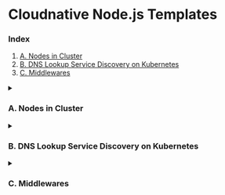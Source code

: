 # Cloudnative Node.js Templates 

### Index 
1. [A. Nodes in Cluster](#a-nodes-in-cluster)
2. [B. DNS Lookup Service Discovery on Kubernetes](#b-dns-lookup-service-discovery-on-kubernetes)
3. [C. Middlewares](#c-middlewares)

<details><summary><h3>A. Nodes in Cluster</h3></summary>

## Nodes in Cluster 

### Run the Application on the Local Machine  
```bash
$ 1_nodes_in_cluster> node src/main.js 
```

### Run the Application on Container 
```bash
$ 1_nodes_in_cluster> docker run -d -p 8080:8080 ghcr.io/cynicdog/cloudnative-node.js-templates/node-cluster-app:latest
```

### Test the Server Functionality 
```bash
$ 1_nodes_in_cluster> http :8080/
HTTP/1.1 200 OK
Connection: keep-alive
Date: Mon, 16 Dec 2024 05:34:56 GMT
Keep-Alive: timeout=5
Transfer-Encoding: chunked

Hello World
```

👆 [back to index](#index)

</details>


<details><summary><h3>B. DNS Lookup Service Discovery on Kubernetes</h3></summary>

## DNS Lookup Service Discovery on Kubernetes

### Run the Application on the Local Machine
```bash
$ 2_DNS_lookup_service_discovery_on_k8s> node src/main.js 
```

### Run the Application on Kind (Kubernetes in Docker)
```bash
$ 2_DNS_lookup_service_discovery_on_k8s> kind create cluster --name=node-dns 
$ 2_DNS_lookup_service_discovery_on_k8s> docker exec -it node-dns-control-plane /bin/bash 
$ root@node-dns-control-plane:/# kubectl create -f k8s/ 
```
> Ensure Kubernetes resource files are located in the `k8s` directory within the container, matching the repository's `k8s` directory.

If deployed successfully, the list of exposed endpoints by the headless service should look like this:
```bash
root@node-dns-control-plane:/# kubectl get endpoints
NAME         ENDPOINTS                                            AGE
kubernetes   172.18.0.4:6443                                      85m
node-app     10.244.0.17:8080,10.244.0.18:8080,10.244.0.19:8080   8m28s
```

### Test the Server Functionality
```bash
$ 2_DNS_lookup_service_discovery_on_k8s> kubectl port-forward service/node-app 8080:8080
$ 2_DNS_lookup_service_discovery_on_k8s> http :8080/ 
HTTP/1.1 200 OK
Connection: keep-alive
Content-Type: application/json
Date: Mon, 16 Dec 2024 08:04:39 GMT
Keep-Alive: timeout=5
Transfer-Encoding: chunked

{
    "discoveredPodIP": "10.244.0.17", 
    "message": "Hello World."
}
```
> Run these commands in separate terminal windows.

👆 [back to index](#index)

</details>

<details><summary><h3>C. Middlewares</h3></summary>

## Node.js Middlewares CRUD Implementations

### Run the Application on the Local Machine

For **Koa.js**:
```bash
$ 1_koa_js> node src/main.js
```

For **NestJS**:
```bash
$ 2_nest_js> npm run start
```

### Run the Application on Container

For **Koa.js**:
```bash
$ 1_koa_js> docker run -p 3000:3000 ghcr.io/cynicdog/cloudnative-node.js-templates/middleware_koa_js:latest
```

For **NestJS**:
```bash
$ 2_nest_js> docker run -p 3000:3000 ghcr.io/cynicdog/cloudnative-node.js-templates/middleware_nest_js:latest
```

### Test the Server Functionality

For both **Koa.js** and **NestJS**, the server endpoints are the same:

1. **Create an Item**
   ```bash
   $ 1_koa_js> http POST :3000/items name="Item1" description="This is Item1"
   ```

2. **Get All Items**
   ```bash
   $ 1_koa_js> http :3000/items
   ```

3. **Update an Item**
   ```bash
   $ 1_koa_js> http PUT :3000/items/1 name="Item1 - Updated"
   ```

4. **Delete an Item**
   ```bash
   $ 1_koa_js> http DELETE :3000/items/1
   ```

👆 [back to index](#index)

</details>
